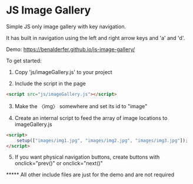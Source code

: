 # JS Image Gallery
Simple JS only image gallery with key navigation.

It has built in navigation using the left and right arrow keys and 'a' and 'd'.

Demo: https://benalderfer.github.io/js-image-gallery/

To get started:

1) Copy 'js/imageGallery.js' to your project

2) Include the script in the page 

```html
<script src="js/imageGallery.js"></script>
```

3) Make the &#12296;img&#12297; somewhere and set its id to "image"

4) Create an internal script to feed the array of image locations to imageGallery.js 

```html
<script>
    setup(["images/img1.jpg", "images/img2.jpg", "images/img3.jpg"]);
</script>
```

5) If you want physical navigation buttons, create buttons with onclick="prev()" or onclick="next()"

***** All other include files are just for the demo and are not required

